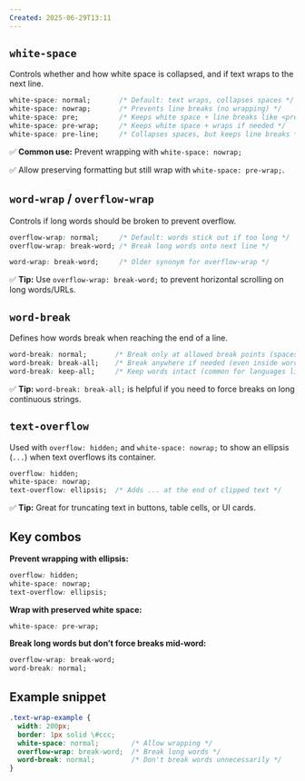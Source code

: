 ```yaml
---
Created: 2025-06-29T13:11
---
```

## `white-space`

Controls whether and how white space is collapsed, and if text wraps to the next line.

```CSS
white-space: normal;       /* Default: text wraps, collapses spaces */
white-space: nowrap;       /* Prevents line breaks (no wrapping) */
white-space: pre;          /* Keeps white space + line breaks like <pre> tag */
white-space: pre-wrap;     /* Keeps white space + wraps if needed */
white-space: pre-line;     /* Collapses spaces, but keeps line breaks */
```

✅ **Common use:** Prevent wrapping with `white-space: nowrap;`

✅ Allow preserving formatting but still wrap with `white-space: pre-wrap;`.

  

## `word-wrap` / `overflow-wrap`

Controls if long words should be broken to prevent overflow.

```CSS
overflow-wrap: normal;     /* Default: words stick out if too long */
overflow-wrap: break-word; /* Break long words onto next line */

word-wrap: break-word;     /* Older synonym for overflow-wrap */
```

✅ **Tip:** Use `overflow-wrap: break-word;` to prevent horizontal scrolling on long words/URLs.

  

## `word-break`

Defines how words break when reaching the end of a line.

```CSS
word-break: normal;       /* Break only at allowed break points (spaces, hyphens) */
word-break: break-all;    /* Break anywhere if needed (even inside words) */
word-break: keep-all;     /* Keep words intact (common for languages like Korean/Chinese) */
```

✅ **Tip:** `word-break: break-all;` is helpful if you need to force breaks on long continuous strings.

  

## `text-overflow`

Used with `overflow: hidden;` and `white-space: nowrap;` to show an ellipsis (`...`) when text overflows its container.

```CSS
overflow: hidden;
white-space: nowrap;
text-overflow: ellipsis;  /* Adds ... at the end of clipped text */
```

✅ **Tip:** Great for truncating text in buttons, table cells, or UI cards.  
  

## Key combos

**Prevent wrapping with ellipsis:**

```CSS
overflow: hidden;
white-space: nowrap;
text-overflow: ellipsis;
```

**Wrap with preserved white space:**

```CSS
white-space: pre-wrap;
```

**Break long words but don’t force breaks mid-word:**

```CSS
overflow-wrap: break-word;
word-break: normal;
```

  

## Example snippet

```CSS
.text-wrap-example {
  width: 200px;
  border: 1px solid \#ccc;
  white-space: normal;        /* Allow wrapping */
  overflow-wrap: break-word;  /* Break long words */
  word-break: normal;         /* Don't break words unnecessarily */
}
```
